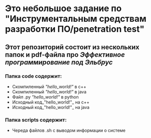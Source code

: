 # Это небольшое задание по "Инструментальным средствам разработки ПО/penetration test"

## Этот репозиторий состоит из нескольких папок и pdf-файла про *Эффективное программирование под Эльбрус*

### Папка code содержит:

* Скомпиленный _"hello_world!"_ в c++
* Скомпиленный _"hello_world!"_ в java
* Файл .py _"hello_world!"_ в python
* Исходный код_"hello_world!"_ на c++
* Исходный код_"hello_world!"_ на java

### Папка scripts содержит:

* Череда файлов .sh с выводом информации о системе
